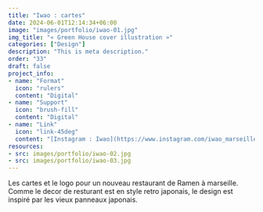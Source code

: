 ```yaml
---
title: "Iwao : cartes"
date: 2024-06-01T12:14:34+06:00
image: "images/portfolio/iwao-01.jpg"
img_title: "« Green House cover illustration »"
categories: ["Design"]
description: "This is meta description."
order: "33"
draft: false
project_info:
- name: "Format"
  icon: "rulers"
  content: "Digital"
- name: "Support"
  icon: "brush-fill"
  content: "Digital"
- name: "Link"
  icon: "link-45deg"
  content: "[Instagram : Iwao](https://www.instagram.com/iwao_marseille/)"
resources:
- src: images/portfolio/iwao-02.jpg
- src: images/portfolio/iwao-03.jpg
---
```

Les cartes et le logo pour un nouveau restaurant de Ramen à marseille. Comme le decor de resturant est en style retro japonais, le design est inspiré par les vieux panneaux japonais.